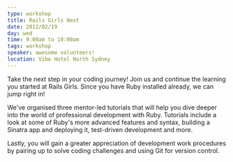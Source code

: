 ```yaml
---
type: workshop
title: Rails Girls Next
date: 2012/02/19
day: wed
time: 9:00am to 10:00am
tags: workshop
speaker: awesome volunteers!
location: Vibe Hotel North Sydney
---
```


Take the next step in your coding journey!
Join us and continue the learning you started at Rails Girls. Since you have Ruby installed already, we can jump right in!

We've organised three mentor-led tutorials that will help you dive deeper into the world of professional development with Ruby. Tutorials include a look at some of Ruby's more advanced features and syntax, building a Sinatra app and deploying it, test-driven development and more.

Lastly, you will gain a greater appreciation of development work procedures by pairing up to solve coding challenges and using Git for version control.